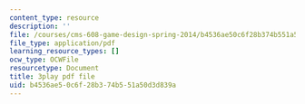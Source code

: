 ```yaml
---
content_type: resource
description: ''
file: /courses/cms-608-game-design-spring-2014/b4536ae50c6f28b374b551a50d3d839a_1506661.pdf
file_type: application/pdf
learning_resource_types: []
ocw_type: OCWFile
resourcetype: Document
title: 3play pdf file
uid: b4536ae5-0c6f-28b3-74b5-51a50d3d839a
---
```

